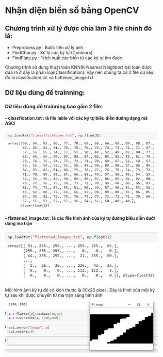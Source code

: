 # Nhận diện biển số bằng OpenCV

## Chương trình xử lý được chia làm 3 file chính đó là:
  - Preprocess.py : Bước tiền xử lý ảnh 
  - FindChar.py : Xử lý các ký tự (Contours)
  - FindPlate.py : Trích xuất các biển từ các ký tự tìm được
  
  Chương trình sử dụng thuật toán KNN(K-Nearest Neighbor) bài toán được đưa ra ở đây là phân loại(Classification). Vậy nên chúng ta có 2 file dữ liệu đó là classfication.txt và flattened_image.txt
  
## Dữ liệu dùng để trainning:
  ### Dữ liệu dùng để trainning bao gồm 2 file:
  #### - classfication.txt : là file lable với các ký tự biểu diễn dướng dạng mã ASCI
  
  ![alt text](/image/Capture.PNG)
  
  #### - flattened_image.txt : là các file hình ảnh của ký tự đưởng biểu diễn dưới dạng ma trận
  
  ![alt_text](/image/Capture2.PNG)
  
  Mỗi hình ảnh ký tự đó có kích thước là 30x20 pixel . Đây là hình của một ký tự sau khi được 
  chuyển từ ma trận sang hình ảnh
  
  ![alt_text](/image/Capture3.PNG)

